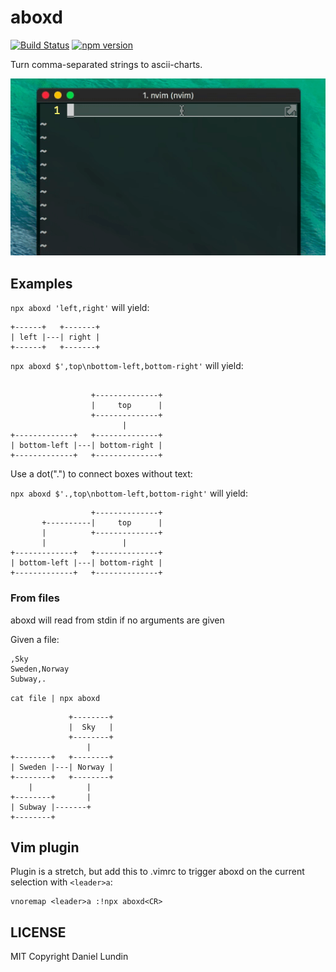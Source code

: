 # aboxd
[![Build Status](https://travis-ci.org/daniel-lundin/aboxd.svg?branch=master)](https://travis-ci.org/daniel-lundin/aboxd)
[![npm version](https://badge.fury.io/js/aboxd.svg)](https://badge.fury.io/js/aboxd)

Turn comma-separated strings to ascii-charts.

![img](assets/aboxd.gif)

## Examples

`npx aboxd 'left,right'` will yield:

```
+------+   +-------+
| left |---| right |
+------+   +-------+
```

`npx aboxd $',top\nbottom-left,bottom-right'` will yield:

```

                  +--------------+
                  |     top      |
                  +--------------+
                         |           
+-------------+   +--------------+
| bottom-left |---| bottom-right |
+-------------+   +--------------+
```

Use a dot(".") to connect boxes without text:

`npx aboxd $'.,top\nbottom-left,bottom-right'` will yield:

```
                  +--------------+
       +----------|     top      |
       |          +--------------+
       |                 |           
+-------------+   +--------------+
| bottom-left |---| bottom-right |
+-------------+   +--------------+
```

### From files

aboxd will read from stdin if no arguments are given

Given a file:

```
,Sky
Sweden,Norway
Subway,.
```

`cat file | npx aboxd`

```
             +--------+
             |  Sky   |
             +--------+
                 |        
+--------+   +--------+
| Sweden |---| Norway |
+--------+   +--------+
    |            |        
+--------+       |     
| Subway |-------+     
+--------+             
```

## Vim plugin

Plugin is a stretch, but add this to .vimrc to trigger aboxd on the current selection with `<leader>a`:

```
vnoremap <leader>a :!npx aboxd<CR>
```

## LICENSE

MIT Copyright Daniel Lundin
